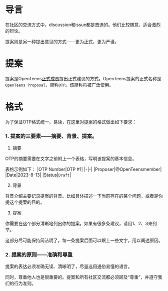 # 导言
在社区的交流方式中，discussion和issue都是首选的。他们比较随意、适合激烈的辩论。

提案则是另一种提出意见的方式——更为正式，更为严谨。

# 提案
提案是OpenTeens[正式成员](Members.md)提出正式建议的方式。OpenTeens提案的正式名称是`OpenTeens Proposal`，简称`OTP`。该简称将被广泛使用。

# 格式
为了保证OTP格式统一、易读，在这里对提案的格式做出如下要求：

### 1. 提案的三要素——摘要、背景、提案。
1. 摘要

OTP的摘要需要在文字之前附上一个表格，写明该提案的基本信息。

表格示例如下：
|OTP Number|OTP #1|
|-|-|
|Proposer|@OpenTeensmember|
|Date|2023-8-13|
|Status|`Draft`|

2. 背景

背景介绍主要记录提案的背景。比如具体描述一下当前存在的某个问题，或者是你提这个提案的目的。

3. 提案

你需要在这个部分清晰地列出你的提案。如果有很多条建议，请用1、2、3来列举。

这部分尽可能保持简洁明了。每一条提案后面可以跟上一些文字，用以阐述原因。

### 2. 提案的原则——准确和尊重

提案的表达必须准确无误、清晰明了，尽量选用通俗易懂的语言。

同时，尊重他人也是很重要的。提案和所有社区交流都必须顾及“尊重”，并遵守我们的行为准则。